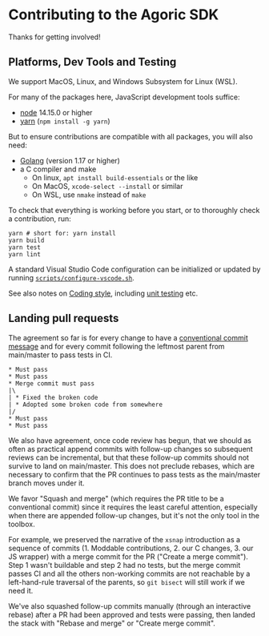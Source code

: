 # Contributing to the Agoric SDK

Thanks for getting involved!

## Platforms, Dev Tools and Testing

We support MacOS, Linux, and Windows Subsystem for Linux (WSL).

For many of the packages here, JavaScript development tools suffice:

 - [node](https://nodejs.org/) 14.15.0 or higher
 - [yarn](https://classic.yarnpkg.com/en/docs/install) (`npm install -g yarn`)

But to ensure contributions are compatible with all packages, you will
also need:

 - [Golang](https://golang.org/doc/install) (version 1.17 or higher)
 - a C compiler and make
   - On linux, `apt install build-essentials` or the like
   - On MacOS, `xcode-select --install` or similar
   - On WSL, use `nmake` instead of `make`

To check that everything is working before you start, or
to thoroughly check a contribution, run:

```
yarn # short for: yarn install
yarn build
yarn test
yarn lint
```

A standard Visual Studio Code configuration can be initialized or updated by
running [`scripts/configure-vscode.sh`](scripts/configure-vscode.sh).

See also notes on [Coding
style](https://github.com/Agoric/agoric-sdk/wiki/Coding-Style),
including [unit
testing](https://github.com/Agoric/agoric-sdk/wiki/agoric-sdk-unit-testing)
etc.

## Landing pull requests

The agreement so far is for every change to have a [conventional commit
message][CC] and for every commit following the leftmost parent from
main/master to pass tests in CI.

```
* Must pass
* Must pass
* Merge commit must pass
|\
| * Fixed the broken code
| * Adopted some broken code from somewhere
|/
* Must pass
* Must pass
```

We also have agreement, once code review has begun, that we should as often as
practical append commits with follow-up changes so subsequent reviews can be
incremental, but that these follow-up commits should not survive to land on
main/master.
This does not preclude rebases, which are necessary to confirm that the PR
continues to pass tests as the main/master branch moves under it.

We favor "Squash and merge" (which requires the PR title to be a conventional
commit) since it requires the least careful attention, especially when there
are appended follow-up changes, but it's not the only tool in the toolbox.

For example, we preserved the narrative of the `xsnap` introduction as a
sequence of commits (1. Moddable contributions, 2. our C changes, 3. our JS
wrapper) with a merge commit for the PR ("Create a merge commit"). Step 1
wasn't buildable and step 2 had no tests, but the merge commit passes CI and
all the others non-working commits are not reachable by a left-hand-rule
traversal of the parents, so `git bisect` will still work if we need it.

We've also squashed follow-up commits manually (through an interactive rebase)
after a PR had been approved and tests were passing, then landed the stack with
"Rebase and merge" or "Create merge commit".

[CC]: https://www.conventionalcommits.org/en/v1.0.0/
